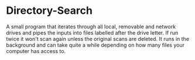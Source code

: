 # Directory-Search
A small program that iterates through all local, removable and network drives and pipes the inputs into files labelled after the drive letter.
If run twice it won't scan again unless the original scans are deleted.
It runs in the background and can take quite a while depending on how many files your computer has access to. 
